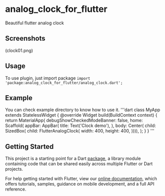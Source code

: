 # analog_clock_for_flutter

Beautiful flutter analog clock

## Screenshots
(clock01.png)

## Usage
To use plugin, just import package `import 'package:analog_clock_for_flutter/analog_clock.dart';`

## Example
You can check example directory to know how to use it.
'''dart
class MyApp extends StatelessWidget {
  @override
  Widget build(BuildContext context) {
    return MaterialApp(
      debugShowCheckedModeBanner: false,
      home: Scaffold(
          appBar: AppBar(
            title: Text('Clock demo'),
          ),
          body: Center(
              child: SizedBox(
                  child: FlutterAnalogClock(
            width: 400,
            height: 400,
          )))),
    );
  }
}
'''
## Getting Started

This project is a starting point for a Dart
[package](https://flutter.dev/developing-packages/),
a library module containing code that can be shared easily across
multiple Flutter or Dart projects.

For help getting started with Flutter, view our 
[online documentation](https://flutter.dev/docs), which offers tutorials, 
samples, guidance on mobile development, and a full API reference.

